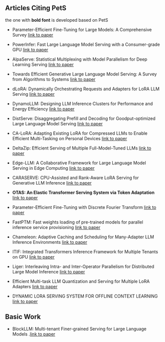 ## Articles Citing PetS

the one with **bold font** is developed based on PetS

- Parameter-Efficient Fine-Tuning for Large Models: A Comprehensive Survey [link to paper](https://arxiv.org/abs/2403.14608)

- PowerInfer: Fast Large Language Model Serving with a Consumer-grade GPU [link to paper](https://arxiv.org/abs/2312.12456)

- AlpaServe: Statistical Multiplexing with Model Parallelism for Deep Learning Serving [link to paper](https://www.usenix.org/conference/osdi23/presentation/li-zhouhan)
- Towards Efficient Generative Large Language Model Serving: A Survey from Algorithms to Systems [link to paper](https://arxiv.org/abs/2312.15234)
- dLoRA: Dynamically Orchestrating Requests and Adapters for LoRA LLM Serving [link to paper](https://www.usenix.org/conference/osdi24/presentation/wu-bingyang)

- DynamoLLM: Designing LLM Inference Clusters for Performance and Energy Efficiency [link to paper](https://arxiv.org/abs/2408.00741)

- DistServe: Disaggregating Prefill and Decoding for Goodput-optimized Large Language Model Serving [link to paper](https://arxiv.org/abs/2401.09670)

- CA-LoRA: Adapting Existing LoRA for Compressed LLMs to Enable Efficient Multi-Tasking on Personal Devices [link to paper](https://arxiv.org/abs/2307.07705)

- DeltaZip: Efficient Serving of Multiple Full-Model-Tuned LLMs [link to paper](https://arxiv.org/abs/2312.05215)

- Edge-LLM: A Collaborative Framework for Large Language Model Serving in Edge Computing [link to paper](https://ieeexplore.ieee.org/abstract/document/10707514) 

- CARASERVE: CPU-Assisted and Rank-Aware LoRA Serving for Generative LLM Inference [link to paper](https://arxiv.org/abs/2401.11240)

- **OTAS: An Elastic Transformer Serving System via Token Adaptation** [link to paper](https://arxiv.org/abs/2401.05031)

- Parameter-Efficient Fine-Tuning with Discrete Fourier Transform [link to paper](https://arxiv.org/abs/2405.03003)

- FastPTM: Fast weights loading of pre-trained models for parallel inference service provisioning [link to paper](https://www.sciencedirect.com/science/article/pii/S0167819124000528)

- Chameleon: Adaptive Caching and Scheduling for Many-Adapter LLM Inference Environments [link to paper](https://arxiv.org/abs/2411.17741)

- ITIF: Integrated Transformers Inference Framework for Multiple Tenants on GPU [link to paper](https://dl.acm.org/doi/abs/10.1145/3605573.3605585)

- Liger: Interleaving Intra- and Inter-Operator Parallelism for Distributed Large Model Inference [link to paper](https://dl.acm.org/doi/abs/10.1145/3627535.3638466)

- Efficient Multi-task LLM Quantization and Serving for Multiple LoRA Adapters [link to paper](https://openreview.net/forum?id=HfpV6u0kbX)

- DYNAMIC LORA SERVING SYSTEM FOR OFFLINE CONTEXT LEARNING [link to paper](https://people.eecs.berkeley.edu/~kubitron/courses/cs262a-F23/projects/reports/project1011_paper_92116151989678177816.pdf)

## Basic Work

- BlockLLM: Multi-tenant Finer-grained Serving for Large Language Models .[link to paper](https://arxiv.org/abs/2404.18322)
